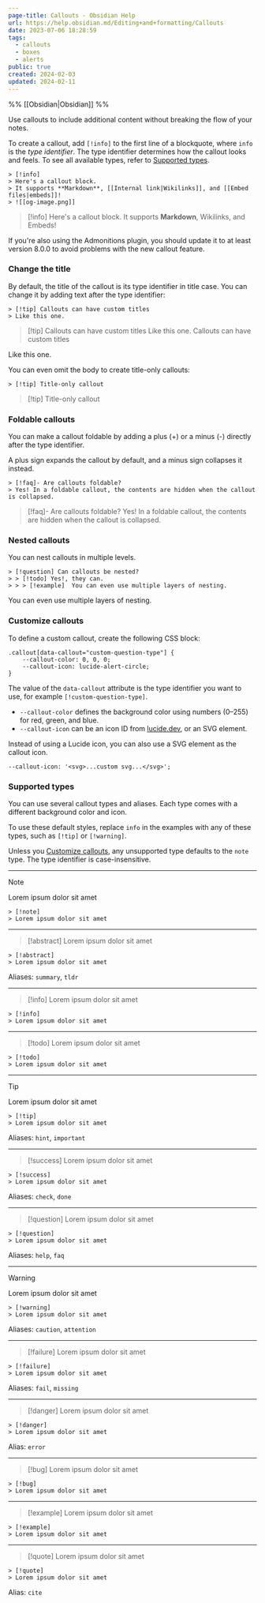 ```yaml
---
page-title: Callouts - Obsidian Help
url: https://help.obsidian.md/Editing+and+formatting/Callouts
date: 2023-07-06 18:28:59
tags:
  - callouts
  - boxes
  - alerts
public: true
created: 2024-02-03
updated: 2024-02-11
---
```

%%
[[Obsidian|Obsidian]]
%%

Use callouts to include additional content without breaking the flow of your notes.

To create a callout, add `[!info]` to the first line of a blockquote, where `info` is the *type identifier*. The type identifier determines how the callout looks and feels. To see all available types, refer to [Supported types](https://help.obsidian.md/Editing+and+formatting/Callouts#Supported%20types).

```
> [!info]
> Here's a callout block.
> It supports **Markdown**, [[Internal link|Wikilinks]], and [[Embed files|embeds]]!
> ![[og-image.png]]
```

> [!info]
> Here's a callout block.
> It supports **Markdown**, Wikilinks, and Embeds!

If you're also using the Admonitions plugin, you should update it to at least version 8.0.0 to avoid problems with the new callout feature.

### Change the title

By default, the title of the callout is its type identifier in title case. You can change it by adding text after the type identifier:

```
> [!tip] Callouts can have custom titles
> Like this one.
```

> [!tip] Callouts can have custom titles
> Like this one.
Callouts can have custom titles

Like this one.

You can even omit the body to create title-only callouts:

```
> [!tip] Title-only callout
```

> [!tip] Title-only callout
> 
### Foldable callouts

You can make a callout foldable by adding a plus (+) or a minus (-) directly after the type identifier.

A plus sign expands the callout by default, and a minus sign collapses it instead.

```
> [!faq]- Are callouts foldable?
> Yes! In a foldable callout, the contents are hidden when the callout is collapsed.
```

> [!faq]- Are callouts foldable?
> Yes! In a foldable callout, the contents are hidden when the callout is collapsed.

### Nested callouts

You can nest callouts in multiple levels.

```
> [!question] Can callouts be nested?
> > [!todo] Yes!, they can.
> > > [!example]  You can even use multiple layers of nesting.
```

You can even use multiple layers of nesting.

### Customize callouts

To define a custom callout, create the following CSS block:

```
.callout[data-callout="custom-question-type"] {
    --callout-color: 0, 0, 0;
    --callout-icon: lucide-alert-circle;
}
```

The value of the `data-callout` attribute is the type identifier you want to use, for example `[!custom-question-type]`.

-   `--callout-color` defines the background color using numbers (0–255) for red, green, and blue.
-   `--callout-icon` can be an icon ID from [lucide.dev](https://lucide.dev/), or an SVG element.

Instead of using a Lucide icon, you can also use a SVG element as the callout icon.

```
--callout-icon: '<svg>...custom svg...</svg>';
```

### Supported types

You can use several callout types and aliases. Each type comes with a different background color and icon.

To use these default styles, replace `info` in the examples with any of these types, such as `[!tip]` or `[!warning]`.

Unless you [Customize callouts](https://help.obsidian.md/Editing+and+formatting/Callouts#Customize%20callouts), any unsupported type defaults to the `note` type. The type identifier is case-insensitive.
___
> [!note]
> Lorem ipsum dolor sit amet

```
> [!note]
> Lorem ipsum dolor sit amet
```
___
> [!abstract]
> Lorem ipsum dolor sit amet

```
> [!abstract]
> Lorem ipsum dolor sit amet
```
Aliases: `summary`, `tldr`
___
> [!info]
> Lorem ipsum dolor sit amet

```
> [!info]
> Lorem ipsum dolor sit amet
```
___
> [!todo]
> Lorem ipsum dolor sit amet

```
> [!todo]
> Lorem ipsum dolor sit amet
```
___
> [!tip]
> Lorem ipsum dolor sit amet

```
> [!tip]
> Lorem ipsum dolor sit amet
```
Aliases: `hint`, `important`
___
> [!success]
> Lorem ipsum dolor sit amet

```
> [!success]
> Lorem ipsum dolor sit amet
```
Aliases: `check`, `done`
___
> [!question]
> Lorem ipsum dolor sit amet

```
> [!question]
> Lorem ipsum dolor sit amet
```
Aliases: `help`, `faq`
___
> [!warning]
> Lorem ipsum dolor sit amet

```
> [!warning]
> Lorem ipsum dolor sit amet
```

Aliases: `caution`, `attention`
___
> [!failure]
> Lorem ipsum dolor sit amet

```
> [!failure]
> Lorem ipsum dolor sit amet
```
Aliases: `fail`, `missing`
___
> [!danger]
> Lorem ipsum dolor sit amet

```
> [!danger]
> Lorem ipsum dolor sit amet
```
Alias: `error`
___
> [!bug]
> Lorem ipsum dolor sit amet

```
> [!bug]
> Lorem ipsum dolor sit amet
```
___
> [!example]
> Lorem ipsum dolor sit amet

```
> [!example]
> Lorem ipsum dolor sit amet
```
___
> [!quote]
> Lorem ipsum dolor sit amet
```
> [!quote]
> Lorem ipsum dolor sit amet
```
Alias: `cite`